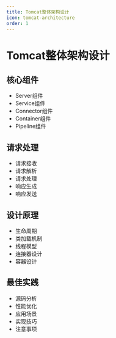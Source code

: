 ```yaml
---
title: Tomcat整体架构设计
icon: tomcat-architecture
order: 1
---
```


# Tomcat整体架构设计

## 核心组件
- Server组件
- Service组件
- Connector组件
- Container组件
- Pipeline组件

## 请求处理
- 请求接收
- 请求解析
- 请求处理
- 响应生成
- 响应发送

## 设计原理
- 生命周期
- 类加载机制
- 线程模型
- 连接器设计
- 容器设计

## 最佳实践
- 源码分析
- 性能优化
- 应用场景
- 实现技巧
- 注意事项
